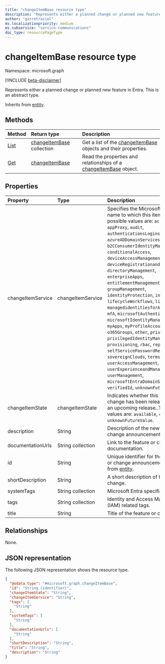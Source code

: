 ```yaml
---
title: "changeItemBase resource type"
description: "Represents either a planned change or planned new feature in Entra. This is an abstract type."
author: "garretraziel"
ms.localizationpriority: medium
ms.subservice: "service-communications"
doc_type: resourcePageType
---
```


# changeItemBase resource type

Namespace: microsoft.graph

[!INCLUDE [beta-disclaimer](../../includes/beta-disclaimer.md)]

Represents either a planned change or planned new feature in Entra. This is an abstract type.

Inherits from [entity](../resources/entity.md).

## Methods
|Method|Return type|Description|
|:---|:---|:---|
|[List](../api/identitycontainer-list-productchanges.md)|[changeItemBase](../resources/changeitembase.md) collection|Get a list of the [changeItemBase](../resources/changeitembase.md) objects and their properties.|
|[Get](../api/changeitembase-get.md)|[changeItemBase](../resources/changeitembase.md)|Read the properties and relationships of a [changeItemBase](../resources/changeitembase.md) object.|

## Properties
|Property|Type|Description|
|:---|:---|:---|
|changeItemService|changeItemService|Specifies the Microsoft Entra service name to which this item belongs. The possible values are: `accessReviews`, `appProxy`, `audit`, `authenticationsLogins`, `azureADDomainServices`, `b2B`, `b2CConsumerIdentityManagement`, `conditionalAccess`, `deviceAccessManagement`, `deviceRegistrationandManagement`, `directoryManagement`, `enterpriseApps`, `entitlementManagement`, `groupManagement`, `identityProtection`, `internetAccess`, `lifecycleWorkflows`, `linkedIn`, `managedidentitiesforAzureresources`, `mfA`, `microsoftAuthenticatorApp`, `microsoftIdentityManager`, `msGraph`, `myApps`, `myProfileAccount`, `na`, `o365Groups`, `other`, `privateAccess`, `privilegedIdentityManagement`, `provisioning`, `rbac`, `reporting`, `roles`, `selfServicePasswordReset`, `sovereignClouds`, `termsofUse`, `userAccessManagement`, `userExperienceandManagement`, `userManagement`, `microsoftEntraDomainServices`, `verifiedId`, `unknownFutureValue`.|
|changeItemState|changeItemState|Indicates whether this feature or change has been released or if it is an upcoming release..The possible values are: `available`, `comingSoon`, `unknownFutureValue`.|
|description|String|Description of the new feature or change announcement.|
|documentationUrls|String collection|Link to the feature or change documentation.|
|id|String|Unique identifier for the new feature or change announcement. Inherited from [entity](../resources/entity.md).|
|shortDescription|String|A short description of the feature or change.|
|systemTags|String collection|Microsoft Entra specific tags.|
|tags|String collection|Identity and Access Management (IAM) related tags.|
|title|String|Title of the feature or change.|

## Relationships
None.

## JSON representation
The following JSON representation shows the resource type.
<!-- {
  "blockType": "resource",
  "keyProperty": "id",
  "@odata.type": "microsoft.graph.changeItemBase",
  "baseType": "microsoft.graph.entity",
  "openType": false
}
-->
``` json
{
  "@odata.type": "#microsoft.graph.changeItemBase",
  "id": "String (identifier)",
  "changeItemState": "String",
  "changeItemService": "String",
  "tags": [
    "String"
  ],
  "systemTags": [
    "String"
  ],
  "documentationUrls": [
    "String"
  ],
  "shortDescription": "String",
  "title": "String",
  "description": "String"
}
```
